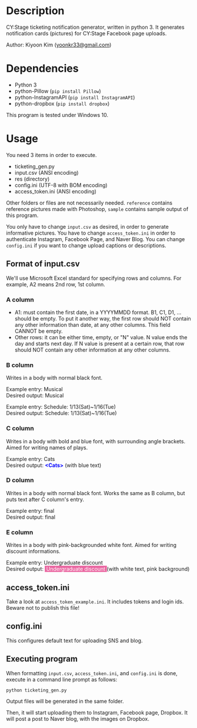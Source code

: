 # Description

CY:Stage ticketing notification generator, written in python 3. It generates notification cards (pictures) for CY:Stage Facebook page uploads. 

Author: Kiyoon Kim (yoonkr33@gmail.com)

# Dependencies

- Python 3
- python-Pillow (`pip install Pillow`)
- python-InstagramAPI (`pip install InstagramAPI`)
- python-dropbox (`pip install dropbox`)

This program is tested under Windows 10.

# Usage

You need 3 items in order to execute.

- ticketing_gen.py
- input.csv (ANSI encoding)
- res (directory)
- config.ini (UTF-8 with BOM encoding)
- access_token.ini (ANSI encoding)

Other folders or files are not necessarily needed. `reference` contains reference pictures made with Photoshop, `sample` contains sample output of this program. 

You only have to change `input.csv` as desired, in order to generate informative pictures. You have to change `access_token.ini` in order to authenticate Instagram, Facebook Page, and Naver Blog. You can change `config.ini` if you want to change upload captions or descriptions.

## Format of input.csv

We'll use Microsoft Excel standard for specifying rows and columns. For example, A2 means 2nd row, 1st column.

### A column

- A1: must contain the first date, in a YYYYMMDD format. B1, C1, D1, ... should be empty. To put it another way, the first row should NOT contain any other information than date, at any other columns. This field CANNOT be empty.
- Other rows: it can be either time, empty, or "N" value. N value ends the day and starts next day. If N value is present at a certain row, that row should NOT contain any other information at any other columns.

### B column

Writes in a body with normal black font.

Example entry: Musical  
Desired output: Musical

Example entry: Schedule: 1/13(Sat)~1/16(Tue)  
Desired output: Schedule: 1/13(Sat)~1/16(Tue)

### C column

Writes in a body with bold and blue font, with surrounding angle brackets. Aimed for writing names of plays.

Example entry: Cats  
Desired output: <span style="color:blue">**&lt;Cats&gt;**</span> (with blue text)

### D column

Writes in a body with normal black font. Works the same as B column, but puts text after C column's entry.

Example entry: final  
Desired output: final

### E column

Writes in a body with pink-backgrounded white font. Aimed for writing discount informations.

Example entry: Undergraduate discount  
Desired output: <span style="background-color:rgba(234, 104, 162, 1); color:white">&nbsp;Undergraduate discount </span> (with white text, pink background)

## access_token.ini

Take a look at `access_token_example.ini`. It includes tokens and login ids. Beware not to publish this file!

## config.ini

This configures default text for uploading SNS and blog.

## Executing program

When formatting `input.csv`, `access_token.ini`, and `config.ini` is done, execute in a command line prompt as follows:

`python ticketing_gen.py`

Output files will be generated in the same folder.  

Then, it will start uploading them to Instagram, Facebook page, Dropbox. It will post a post to Naver blog, with the images on Dropbox.
